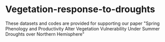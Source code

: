 # Vegetation-response-to-droughts
These datasets and codes are provided for supporting our paper "Spring Phenology and Productivity Alter Vegetation Vulnerability Under Summer Droughts over Northern Hemisphere"
